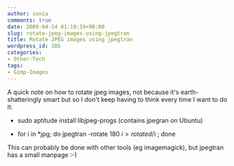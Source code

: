 ```yaml
---
author: sonia
comments: true
date: 2009-04-14 01:19:19+00:00
slug: rotate-jpeg-images-using-jpegtran
title: Rotate JPEG images using jpegtran
wordpress_id: 385
categories:
- Other-Tech
tags:
- Gimp-Images
---
```


A quick note on how to rotate jpeg images, not because it's earth-shatteringly smart but so I don't keep having to think every time I want to do it:



	
  * sudo aptitude install libjpeg-progs (contains jpegran on Ubuntu)

	
  * for i in *jpg; do jpegtran -rotate 180 $i > rotated/$i ; done


This can probably be done with other tools (eg imagemagick), but jpegtran has a small manpage :-)
